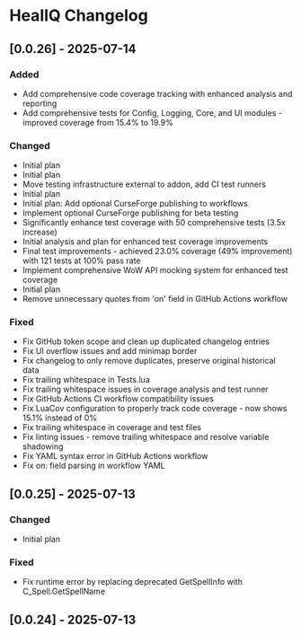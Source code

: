 # HealIQ Changelog

## [0.0.26] - 2025-07-14

### Added
- Add comprehensive code coverage tracking with enhanced analysis and reporting
- Add comprehensive tests for Config, Logging, Core, and UI modules - improved coverage from 15.4% to 19.9%

### Changed
- Initial plan
- Initial plan
- Move testing infrastructure external to addon, add CI test runners
- Initial plan
- Initial plan: Add optional CurseForge publishing to workflows
- Implement optional CurseForge publishing for beta testing
- Significantly enhance test coverage with 50 comprehensive tests (3.5x increase)
- Initial analysis and plan for enhanced test coverage improvements
- Final test improvements - achieved 23.0% coverage (49% improvement) with 121 tests at 100% pass rate
- Implement comprehensive WoW API mocking system for enhanced test coverage
- Initial plan
- Remove unnecessary quotes from 'on' field in GitHub Actions workflow

### Fixed
- Fix GitHub token scope and clean up duplicated changelog entries
- Fix UI overflow issues and add minimap border
- Fix changelog to only remove duplicates, preserve original historical data
- Fix trailing whitespace in Tests.lua
- Fix trailing whitespace issues in coverage analysis and test runner
- Fix GitHub Actions CI workflow compatibility issues
- Fix LuaCov configuration to properly track code coverage - now shows 15.1% instead of 0%
- Fix trailing whitespace in coverage and test files
- Fix linting issues - remove trailing whitespace and resolve variable shadowing
- Fix YAML syntax error in GitHub Actions workflow
- Fix on: field parsing in workflow YAML

## [0.0.25] - 2025-07-13

### Changed
- Initial plan

### Fixed
- Fix runtime error by replacing deprecated GetSpellInfo with C_Spell.GetSpellName

## [0.0.24] - 2025-07-13

